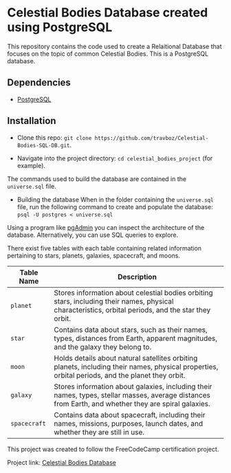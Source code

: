 # Celestial Bodies Database created using PostgreSQL
This repository contains the code used to create a Relaitional Database that focuses on the topic of common Celestial Bodies. This is a PostgreSQL database.

## Dependencies
- [PostgreSQL](https://www.postgresql.org/download/)

## Installation
- Clone this repo: 
`git clone https://github.com/travboz/Celestial-Bodies-SQL-DB.git`.

- Navigate into the project directory: 
`cd celestial_bodies_project` (for example).

The commands used to build the database are contained in the `universe.sql` file. 

- Building the database
When in the folder containing the `universe.sql` file, run the following command to create and populate the database:
`psql -U postgres < universe.sql`

Using a program like [pgAdmin](https://www.pgadmin.org/download/) you can inspect the architecture of the database. Alternatively, you can use SQL queries to explore.

There exist five tables with each table containing related information pertaining to stars, planets, galaxies, spacecraft, and moons.

| Table Name  | Description                                                                                                           |
|-------------|-----------------------------------------------------------------------------------------------------------------------|
| `planet`      | Stores information about celestial bodies orbiting stars, including their names, physical characteristics, orbital periods, and the star they orbit. |
| `star`        | Contains data about stars, such as their names, types, distances from Earth, apparent magnitudes, and the galaxy they belong to. |
| `moon`        | Holds details about natural satellites orbiting planets, including their names, physical properties, orbital periods, and the planet they orbit. |
| `galaxy`      | Stores information about galaxies, including their names, types, stellar masses, average distances from Earth, and whether they are spiral galaxies. |
| `spacecraft`  | Contains data about spacecraft, including their names, missions, purposes, launch dates, and whether they are still in use. |

This project was created to follow the FreeCodeCamp certification project.

Project link: [Celestial Bodies Database](https://www.freecodecamp.org/learn/relational-database/build-a-celestial-bodies-database-project/build-a-celestial-bodies-database)
